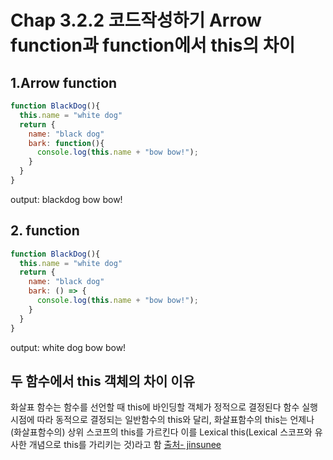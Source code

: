 # Chap 3.2.2 코드작성하기 Arrow function과 function에서 this의 차이

## 1.Arrow function
```js
function BlackDog(){
  this.name = "white dog"
  return {
    name: "black dog"
    bark: function(){
      console.log(this.name + "bow bow!");
    }
  }
}
```     
output: blackdog bow bow!

## 2. function
```js
function BlackDog(){
  this.name = "white dog"
  return {
    name: "black dog"
    bark: () => {
      console.log(this.name + "bow bow!");
    }
  }
}
``` 
output: white dog bow bow! 


## 두 함수에서 this 객체의 차이 이유
화살표 함수는 함수를 선언할 때 this에 바인딩할 객체가 정적으로 결정된다
함수 실행 시점에 따라 동적으로 결정되는 일반함수의 this와 달리, 화살표함수의 this는 언제나 (화살표함수의) 상위 스코프의 this를 가르킨다
이를 Lexical this(Lexical 스코프와 유사한 개념으로 this를 가리키는 것)라고 함
[출처- jinsunee](https://velog.io/@jinsunee/javascript-%EC%9D%BC%EB%B0%98%ED%95%A8%EC%88%98regular-function%EC%99%80-%ED%99%94%EC%82%B4%ED%91%9C%ED%95%A8%EC%88%98arrow-function%EC%9D%98-%EC%B0%A8%EC%9D%B4 "Arrow function this")



